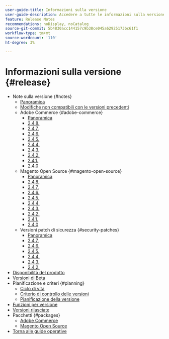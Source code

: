 ```yaml
---
user-guide-title: Informazioni sulla versione
user-guide-description: Accedere a tutte le informazioni sulla versione per le patch e i servizi Adobe Commerce in un'unica posizione.
feature: Release Notes
recommendations: noDisplay, noCatalog
source-git-commit: 5b4830acc144157c9b38ce045a62925173bc61f1
workflow-type: tm+mt
source-wordcount: '110'
ht-degree: 3%

---
```



# Informazioni sulla versione {#release}

- Note sulla versione {#notes}
   - [Panoramica](release-notes/overview.md)
   - [Modifiche non compatibili con le versioni precedenti](backward-incompatible-changes.md)
   - Adobe Commerce {#adobe-commerce}
      - [Panoramica](release-notes/commerce/overview.md)
      - [2.4.8.](release-notes/commerce/2-4-8.md)
      - [2.4.7.](release-notes/commerce/2-4-7.md)
      - [2.4.6.](release-notes/commerce/2-4-6.md)
      - [2.4.5.](release-notes/commerce/2-4-5.md)
      - [2.4.4.](release-notes/commerce/2-4-4.md)
      - [2.4.3.](release-notes/commerce/2-4-3.md)
      - [2.4.2.](release-notes/commerce/2-4-2.md)
      - [2.4.1.](release-notes/commerce/2-4-1.md)
      - [2.4.0](release-notes/commerce/2-4-0.md)
   - Magento Open Source {#magento-open-source}
      - [Panoramica](release-notes/open-source/overview.md)
      - [2.4.8.](release-notes/open-source/2-4-8.md)
      - [2.4.7.](release-notes/open-source/2-4-7.md)
      - [2.4.6.](release-notes/open-source/2-4-6.md)
      - [2.4.5.](release-notes/open-source/2-4-5.md)
      - [2.4.4.](release-notes/open-source/2-4-4.md)
      - [2.4.3.](release-notes/open-source/2-4-3.md)
      - [2.4.2.](release-notes/open-source/2-4-2.md)
      - [2.4.1.](release-notes/open-source/2-4-1.md)
      - [2.4.0](release-notes/open-source/2-4-0.md)
   - Versioni patch di sicurezza {#security-patches}
      - [Panoramica](release-notes/security/overview.md)
      - [2.4.7.](release-notes/security/2-4-7-patches.md)
      - [2.4.6.](release-notes/security/2-4-6-patches.md)
      - [2.4.5.](release-notes/security/2-4-5-patches.md)
      - [2.4.4.](release-notes/security/2-4-4-patches.md)
      - [2.4.3.](release-notes/security/2-4-3-patches.md)
      - [2.4.2.](release-notes/security/2-4-2-patches.md)
- [Disponibilità del prodotto](product-availability.md)
- [Versioni di Beta](beta.md)
- Pianificazione e criteri {#planning}
   - [Ciclo di vita](lifecycle-policy.md)
   - [Criterio di controllo delle versioni](versioning-policy.md)
   - [Pianificazione della versione](schedule.md)
- [Funzioni per versione](features.md)
- [Versioni rilasciate](versions.md)
- Pacchetti {#packages}
   - [Adobe Commerce](packages/adobe-commerce.md)
   - [Magento Open Source](packages/magento-open-source.md)
- [Torna alle guide operative](https://experienceleague.adobe.com/docs/commerce-operations/operational-guides/home.html?lang=it)
